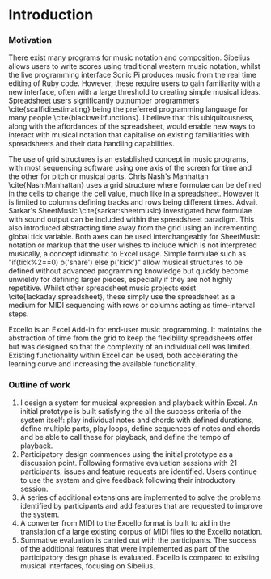 # Introduction

### Motivation

There exist many programs for music notation and composition. Sibelius allows users to write scores using traditional western music notation, whilst the live programming interface Sonic Pi produces music from the real time editing of Ruby code. However, these require users to gain familiarity with a new interface, often with a large threshold to creating simple musical ideas. Spreadsheet users significantly outnumber programmers \cite{scaffidi:estimating} being the preferred programming language for many people \cite{blackwell:functions}. I believe that this ubiquitousness, along with the affordances of the spreadsheet, would enable new ways to interact with musical notation that capitalise on existing familiarities with spreadsheets and their data handling capabilities. 

The use of grid structures is an established concept in music programs, with most sequencing software using one axis of the screen for time and the other for pitch or musical parts. Chris Nash's Manhattan \cite{Nash:Manhattan} uses a grid structure where formulae can be defined in the cells to change the cell value, much like in a spreadsheet. However it is limited to columns defining tracks and rows being different times. Advait Sarkar's SheetMusic \cite{sarkar:sheetmusic} investigated how formulae with sound output can be included within the spreadsheet paradigm. This also introduced abstracting time away from the grid using an incrementing global tick variable. Both axes can be used interchangeably for SheetMusic notation or markup that the user wishes to include which is not interpreted musically, a concept idiomatic to Excel usage. Simple formulae such as "if(tick%2==0) p('snare') else p('kick')" allow musical structures to be defined without advanced programming knowledge but quickly become unwieldy for defining larger pieces, especially if they are not highly repetitive. Whilst other spreadsheet music projects exist \cite{lackaday:spreadsheet}, these simply use the spreadsheet as a medium for MIDI sequencing with rows or columns acting as time-interval steps. 

Excello is an Excel Add-in for end-user music programming. It maintains the abstraction of time from the grid to keep the flexibility spreadsheets offer but was designed so that the complexity of an individual cell was limited. Existing functionality within Excel can be used, both accelerating the learning curve and increasing the available functionality. 

### Outline of work

1. I design a system for musical expression and playback within Excel. An initial prototype is built satisfying the all the success criteria of the system itself: play individual notes and chords with defined durations, define multiple parts, play loops, define sequences of notes and chords and be able to call these for playback, and define the tempo of playback. 
2. Participatory design commences using the initial prototype as a discussion point. Following formative evaluation sessions with 21 participants, issues and feature requests are identified. Users continue to use the system and give feedback following their introductory session. 
3. A series of additional extensions are implemented to solve the problems identified by participants and add features that are requested to improve the system. 
4. A converter from MIDI to the Excello format is built to aid in the translation of a large existing corpus of MIDI files to the Excello notation. 
5. Summative evaluation is carried out with the participants. The success of the additional features that were implemented as part of the participatory design phase is evaluated. Excello is compared to existing musical interfaces, focusing on Sibelius. 

